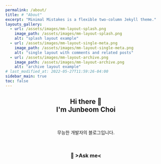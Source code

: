 ```yaml
---
permalink: /about/
title: # "About"
excerpt: "Minimal Mistakes is a flexible two-column Jekyll theme."
layouts_gallery:
  - url: /assets/images/mm-layout-splash.png
    image_path: /assets/images/mm-layout-splash.png
    alt: "splash layout example"
  - url: /assets/images/mm-layout-single-meta.png
    image_path: /assets/images/mm-layout-single-meta.png
    alt: "single layout with comments and related posts"
  - url: /assets/images/mm-layout-archive.png
    image_path: /assets/images/mm-layout-archive.png
    alt: "archive layout example"
# last_modified_at: 2022-05-27T11:59:26-04:00
sidebar_main: true
toc: false
---
```


<h2 align="center"> Hi there 👋<br/>I'm Junbeom Choi</h2>

<br/>

<p align="center">무능한 개발자의 블로그입니다.</p>

<br/>

<h3 align="center" style="cursor: pointer;" onclick="sendEmail()">💌 >Ask me< </h3>

<script>
    function sendEmail() {
        window.location.href = "mailto:junbeom.choi@radiantgrace.org";
    }
</script>